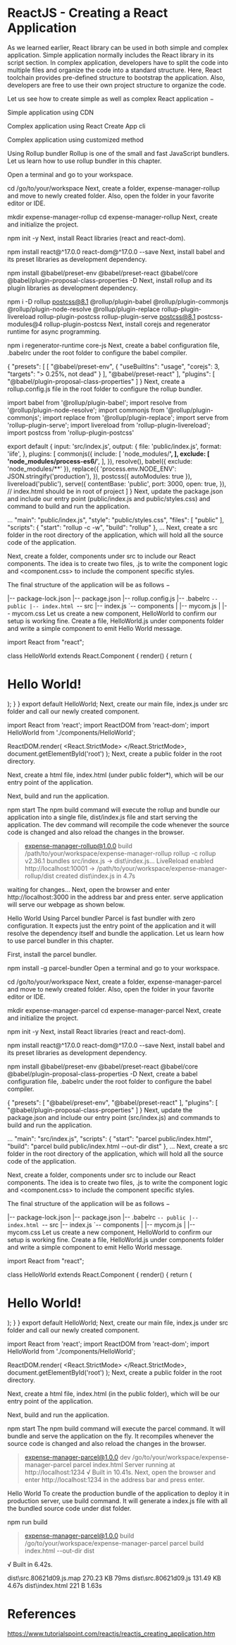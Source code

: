 # ReactJS - Creating a React Application

As we learned earlier, React library can be used in both simple and complex application. Simple application normally includes the React library in its script section. In complex application, developers have to split the code into multiple files and organize the code into a standard structure. Here, React toolchain provides pre-defined structure to bootstrap the application. Also, developers are free to use their own project structure to organize the code.

Let us see how to create simple as well as complex React application −

Simple application using CDN

Complex application using React Create App cli

Complex application using customized method

Using Rollup bundler
Rollup is one of the small and fast JavaScript bundlers. Let us learn how to use rollup bundler in this chapter.

Open a terminal and go to your workspace.

cd /go/to/your/workspace
Next, create a folder, expense-manager-rollup and move to newly created folder. Also, open the folder in your favorite editor or IDE.

mkdir expense-manager-rollup
cd expense-manager-rollup
Next, create and initialize the project.

npm init -y
Next, install React libraries (react and react-dom).

npm install react@^17.0.0 react-dom@^17.0.0 --save
Next, install babel and its preset libraries as development dependency.

npm install @babel/preset-env @babel/preset-react
@babel/core @babel/plugin-proposal-class-properties -D
Next, install rollup and its plugin libraries as development dependency.

npm i -D rollup postcss@8.1 @rollup/plugin-babel
@rollup/plugin-commonjs @rollup/plugin-node-resolve
@rollup/plugin-replace rollup-plugin-livereload
rollup-plugin-postcss rollup-plugin-serve postcss@8.1
postcss-modules@4 rollup-plugin-postcss
Next, install corejs and regenerator runtime for async programming.

npm i regenerator-runtime core-js
Next, create a babel configuration file, .babelrc under the root folder to configure the babel compiler.

{
   "presets": [
      [
         "@babel/preset-env",
         {
            "useBuiltIns": "usage",
            "corejs": 3,
            "targets": "> 0.25%, not dead"
         }
      ],
      "@babel/preset-react"
   ],
   "plugins": [
      "@babel/plugin-proposal-class-properties"
   ]
}
Next, create a rollup.config.js file in the root folder to configure the rollup bundler.

import babel from '@rollup/plugin-babel';
import resolve from '@rollup/plugin-node-resolve';
import commonjs from '@rollup/plugin-commonjs';
import replace from '@rollup/plugin-replace';
import serve from 'rollup-plugin-serve';
import livereload from 'rollup-plugin-livereload';
import postcss from 'rollup-plugin-postcss'

export default {
   input: 'src/index.js',
   output: {
      file: 'public/index.js',
      format: 'iife',
   },
   plugins: [
      commonjs({
         include: [
            'node_modules/**',
         ],
         exclude: [
            'node_modules/process-es6/**',
         ],
      }),
      resolve(),
      babel({
         exclude: 'node_modules/**'
      }),
      replace({
         'process.env.NODE_ENV': JSON.stringify('production'),
      }),
      postcss({
         autoModules: true
      }),
      livereload('public'),
      serve({
         contentBase: 'public',
         port: 3000,
         open: true,
      }), // index.html should be in root of project
   ]
}
Next, update the package.json and include our entry point (public/index.js and public/styles.css) and command to build and run the application.

...
"main": "public/index.js",
"style": "public/styles.css",
"files": [
   "public"
],
"scripts": {
   "start": "rollup -c -w",
   "build": "rollup"
},
...
Next, create a src folder in the root directory of the application, which will hold all the source code of the application.

Next, create a folder, components under src to include our React components. The idea is to create two files, <component>.js to write the component logic and <component.css> to include the component specific styles.

The final structure of the application will be as follows −

|-- package-lock.json
|-- package.json
|-- rollup.config.js
|-- .babelrc
`-- public
   |-- index.html
`-- src
   |-- index.js
   `-- components
   |  |-- mycom.js
   |  |-- mycom.css
Let us create a new component, HelloWorld to confirm our setup is working fine. Create a file, HelloWorld.js under components folder and write a simple component to emit Hello World message.

import React from "react";

class HelloWorld extends React.Component {
   render() {
      return (
         <div>
            <h1>Hello World!</h1>
         </div>
      );
   }
}
export default HelloWorld;
Next, create our main file, index.js under src folder and call our newly created component.

import React from 'react';
import ReactDOM from 'react-dom';
import HelloWorld from './components/HelloWorld';

ReactDOM.render(
   <React.StrictMode>
      <HelloWorld />
   </React.StrictMode>,
   document.getElementById('root')
);
Next, create a public folder in the root directory.

Next, create a html file, index.html (under public folder*), which will be our entry point of the application.

<!DOCTYPE html>
<html lang="en">
   <head>
      <meta charset="utf-8">
      <title>Expense Manager :: Rollup version</title>
   </head>
   <body>
      <div id="root"></div>
      <script type="text/JavaScript" src="./index.js"></script>
   </body>
</html>
Next, build and run the application.

npm start
The npm build command will execute the rollup and bundle our application into a single file, dist/index.js file and start serving the application. The dev command will recompile the code whenever the source code is changed and also reload the changes in the browser.

> expense-manager-rollup@1.0.0 build /path/to/your/workspace/expense-manager-rollup
> rollup -c
rollup v2.36.1
bundles src/index.js → dist\index.js...
LiveReload enabled
http://localhost:10001 -> /path/to/your/workspace/expense-manager-rollup/dist
created dist\index.js in 4.7s

waiting for changes...
Next, open the browser and enter http://localhost:3000 in the address bar and press enter. serve application will serve our webpage as shown below.

Hello World
Using Parcel bundler
Parcel is fast bundler with zero configuration. It expects just the entry point of the application and it will resolve the dependency itself and bundle the application. Let us learn how to use parcel bundler in this chapter.

First, install the parcel bundler.

npm install -g parcel-bundler
Open a terminal and go to your workspace.

cd /go/to/your/workspace
Next, create a folder, expense-manager-parcel and move to newly created folder. Also, open the folder in your favorite editor or IDE.

mkdir expense-manager-parcel
cd expense-manager-parcel
Next, create and initialize the project.

npm init -y
Next, install React libraries (react and react-dom).

npm install react@^17.0.0 react-dom@^17.0.0 --save
Next, install babel and its preset libraries as development dependency.

npm install @babel/preset-env @babel/preset-react @babel/core @babel/plugin-proposal-class-properties -D
Next, create a babel configuration file, .babelrc under the root folder to configure the babel compiler.

{
   "presets": [
      "@babel/preset-env",
      "@babel/preset-react"
   ],
   "plugins": [
      "@babel/plugin-proposal-class-properties"
   ]
}
Next, update the package.json and include our entry point (src/index.js) and commands to build and run the application.

...
"main": "src/index.js",
"scripts": {
   "start": "parcel public/index.html",
   "build": "parcel build public/index.html --out-dir dist"
},
...
Next, create a src folder in the root directory of the application, which will hold all the source code of the application.

Next, create a folder, components under src to include our React components. The idea is to create two files, <component>.js to write the component logic and <component.css> to include the component specific styles.

The final structure of the application will be as follows −

|-- package-lock.json
|-- package.json
|-- .babelrc
`-- public
   |-- index.html
`-- src
   |-- index.js
   `-- components
   |  |-- mycom.js
   |  |-- mycom.css
Let us create a new component, HelloWorld to confirm our setup is working fine. Create a file, HelloWorld.js under components folder and write a simple component to emit Hello World message.

import React from "react";

class HelloWorld extends React.Component {
   render() {
      return (
         <div>
            <h1>Hello World!</h1>
         </div>
      );
   }
}
export default HelloWorld;
Next, create our main file, index.js under src folder and call our newly created component.

import React from 'react';
import ReactDOM from 'react-dom';
import HelloWorld from './components/HelloWorld';

ReactDOM.render(
   <React.StrictMode>
      <HelloWorld />
   </React.StrictMode>,
   document.getElementById('root')
);
Next, create a public folder in the root directory.

Next, create a html file, index.html (in the public folder), which will be our entry point of the application.

<!DOCTYPE html>
<html lang="en">
   <head>
      <meta charset="utf-8">
      <title>Expense Manager :: Parcel version</title>
   </head>
   <body>
      <div id="root"></div>
      <script type="text/JavaScript" src="../src/index.js"></script>
   </body>
</html>
Next, build and run the application.

npm start
The npm build command will execute the parcel command. It will bundle and serve the application on the fly. It recompiles whenever the source code is changed and also reload the changes in the browser.

> expense-manager-parcel@1.0.0 dev /go/to/your/workspace/expense-manager-parcel
> parcel index.html Server running at http://localhost:1234
√ Built in 10.41s.
Next, open the browser and enter http://localhost:1234 in the address bar and press enter.

Hello World
To create the production bundle of the application to deploy it in production server, use build command. It will generate a index.js file with all the bundled source code under dist folder.

npm run build
> expense-manager-parcel@1.0.0 build /go/to/your/workspace/expense-manager-parcel
> parcel build index.html --out-dir dist

√  Built in 6.42s.

dist\src.80621d09.js.map    270.23 KB     79ms
dist\src.80621d09.js        131.49 KB    4.67s
dist\index.html                 221 B    1.63s

# References
https://www.tutorialspoint.com/reactjs/reactjs_creating_application.htm
